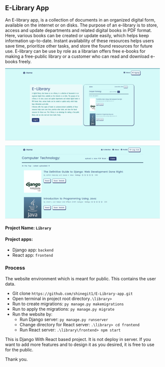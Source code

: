 ## E-Library App
An E-library app, is a collection of documents in an organized digital form, available on the internet or on disks. The purpose of an e-library is to store, access and update departments and related digital books in PDF format. Here, various books can be created or update easily, which helps keep information up-to-date. Instant availability of these resources helps users save time, prioritize other tasks, and store the found resources for future use. E-library can be use by role as a librarian offers free e-books for making a free-public library or a customer who can read and download e-books freely.


![Home Page](frontend/public/images/homePage.png)


![Home Page](frontend/public/images/e-library.png)

#### Project Name: `Library`
#### Project apps:
- Django app: `backend`
- React app: `frontend`

### Process
The website environment which is meant for public. This contains the user data.
- Git clone `https://github.com/shinegit1/E-Library-app.git`
- Open terminal in project root directory`.\library>`
- Run to create migrations: `py manage.py makemigrations`
- Run to apply the migrations: `py manage.py migrate`
- Run the website by:
    - Run Django server: `py manage.py runserver`
    - Change directory for React server: `.\library> cd frontend`
    - Run React server: `.\library\frontend> npm start`

This is Django With React based project. It is not deploy in server. If you want to add more features and to design it 
as you desired, it is free to use for the public.

Thank you.
